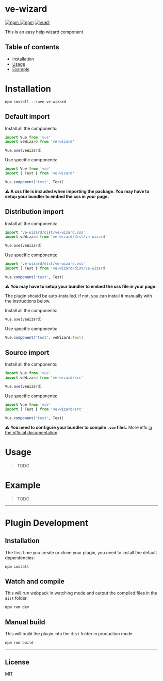 # ve-wizard

[![npm](https://img.shields.io/npm/v/ve-wizard.svg) ![npm](https://img.shields.io/npm/dm/ve-wizard.svg)](https://www.npmjs.com/package/ve-wizard)
[![vue2](https://img.shields.io/badge/vue-2.x-brightgreen.svg)](https://vuejs.org/)

This is an easy help wizard component

## Table of contents

- [Installation](#installation)
- [Usage](#usage)
- [Example](#example)

# Installation

```
npm install --save ve-wizard
```

## Default import

Install all the components:

```javascript
import Vue from 'vue'
import veWizard from 've-wizard'

Vue.use(veWizard)
```

Use specific components:

```javascript
import Vue from 'vue'
import { Test } from 've-wizard'

Vue.component('test', Test)
```

**⚠️ A css file is included when importing the package. You may have to setup your bundler to embed the css in your page.**

## Distribution import

Install all the components:

```javascript
import 've-wizard/dist/ve-wizard.css'
import veWizard from 've-wizard/dist/ve-wizard'

Vue.use(veWizard)
```

Use specific components:

```javascript
import 've-wizard/dist/ve-wizard.css'
import { Test } from 've-wizard/dist/ve-wizard'

Vue.component('test', Test)
```

**⚠️ You may have to setup your bundler to embed the css file in your page.**


The plugin should be auto-installed. If not, you can install it manually with the instructions below.

Install all the components:

```javascript
Vue.use(veWizard)
```

Use specific components:

```javascript
Vue.component('test', veWizard.Test)
```

## Source import

Install all the components:

```javascript
import Vue from 'vue'
import veWizard from 've-wizard/src'

Vue.use(veWizard)
```

Use specific components:

```javascript
import Vue from 'vue'
import { Test } from 've-wizard/src'

Vue.component('test', Test)
```

**⚠️ You need to configure your bundler to compile `.vue` files.** More info [in the official documentation](https://vuejs.org/v2/guide/single-file-components.html).

# Usage

> TODO

# Example

> TODO

---

# Plugin Development

## Installation

The first time you create or clone your plugin, you need to install the default dependencies:

```
npm install
```

## Watch and compile

This will run webpack in watching mode and output the compiled files in the `dist` folder.

```
npm run dev
```

## Manual build

This will build the plugin into the `dist` folder in production mode.

```
npm run build
```

---

## License

[MIT](http://opensource.org/licenses/MIT)
